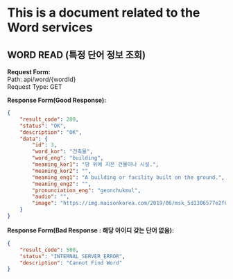 # This is a document related to the Word services

## WORD READ (특정 단어 정보 조회)
__Request Form:__   
Path: api/word/{wordId}   
Request Type: GET
  
__Response Form(Good Response):__
```json
{
    "result_code": 200,
    "status": "OK",
    "description": "OK",
    "data": {
        "id": 3,
        "word_kor": "건축물",
        "word_eng": "building",
        "meaning_kor1": "땅 위에 지은 건물이나 시설.",
        "meaning_kor2": "",
        "meaning_eng1": "A building or facility built on the ground.",
        "meaning_eng2": "",
        "pronunciation_eng": "geonchukmul",
        "audio": "",
        "image": "https://img.maisonkorea.com/2019/06/msk_5d1306577e2f0.jpg"
    }
}
```

__Response Form(Bad Response : 해당 아이디 갖는 단어 없음):__
```json
{
    "result_code": 500,
    "status": "INTERNAL_SERVER_ERROR",
    "description": "Cannot Find Word"
}
```
